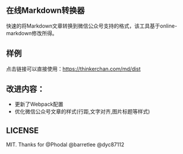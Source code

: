 ## 在线Markdown转换器

快速的将Markdown文章转换到微信公众号支持的格式，该工具基于online-markdown修改所得。

## 样例

点击链接可以直接使用：https://thinkerchan.com/md/dist

## 改进内容：

- 更新了Webpack配置
- 优化微信公众号文章的样式(行距,文字对齐,图片标题等样式)

## LICENSE

MIT. Thanks for @Phodal @barretlee @dyc87112
